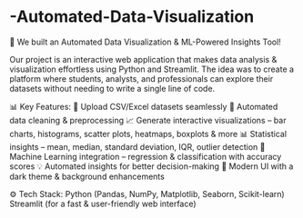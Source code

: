 # -Automated-Data-Visualization
🎉 We built an Automated Data Visualization & ML-Powered Insights Tool!

Our project is an interactive web application that makes data analysis & visualization effortless using Python and Streamlit. The idea was to create a platform where students, analysts, and professionals can explore their datasets without needing to write a single line of code.

📊 Key Features:
📂 Upload CSV/Excel datasets seamlessly
🧹 Automated data cleaning & preprocessing
📈 Generate interactive visualizations – bar charts, histograms, scatter plots, heatmaps, boxplots & more
📊 Statistical insights – mean, median, standard deviation, IQR, outlier detection
🤖 Machine Learning integration – regression & classification with accuracy scores
💡 Automated insights for better decision-making
🎨 Modern UI with a dark theme & background enhancements

⚙ Tech Stack:
Python (Pandas, NumPy, Matplotlib, Seaborn, Scikit-learn)
Streamlit (for a fast & user-friendly web interface)

